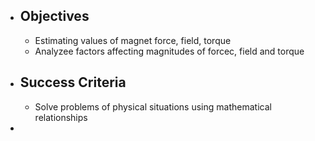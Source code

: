 - ## Objectives
	- Estimating values of magnet force, field, torque
	- Analyzee factors affecting magnitudes of forcec, field and torque
- ## Success Criteria
	- Solve problems of physical situations using mathematical relationships
-